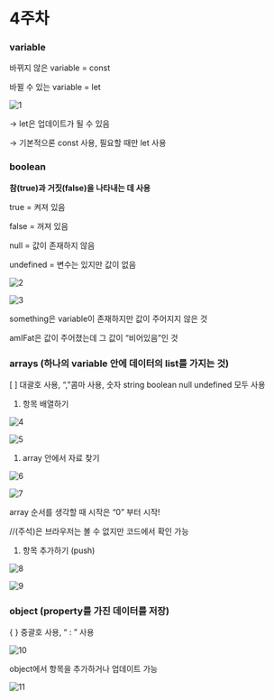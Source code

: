 
# 4주차

### variable

바뀌지 않은 variable = const

바뀔 수 있는 variable = let

![1](https://github.com/user-attachments/assets/b52a7727-6d39-4bbe-a89f-94bb8b1f4488)


→ let은 업데이트가 될 수 있음

→ 기본적으론 const 사용, 필요할 때만 let 사용 

### boolean

**참(true)과 거짓(false)을 나타내는 데 사용**

true = 켜져 있음

false = 꺼져 있음

null = 값이 존재하지 않음

undefined = 변수는 있지만 값이 없음

![2](https://github.com/user-attachments/assets/bf5d03e1-860b-4eca-a66c-ccc6208f8f7d)

![3](https://github.com/user-attachments/assets/5eb85dfb-f129-4002-a403-f4345dc4ab72)

something은 variable이 존재하지만 값이 주어지지 않은 것

amIFat은 값이 주어졌는데 그 값이 “비어있음”인 것

### arrays (하나의 variable 안에 데이터의 list를 가지는 것)

[  ] 대괄호 사용,  “,”콤마 사용, 숫자 string boolean null undefined 모두 사용

1. 항목 배열하기

![4](https://github.com/user-attachments/assets/1ec283bf-0435-4ed1-b1f3-66bf83bb944e)

![5](https://github.com/user-attachments/assets/96d6f12f-34ff-4e23-aad8-3ec05f730f3c)

1. array 안에서 자료 찾기

![6](https://github.com/user-attachments/assets/ebfe3af6-ff83-4101-9f2b-dcc8378dce6d)

![7](https://github.com/user-attachments/assets/66757819-271e-42e7-a1a5-a9ad59d38601)

array  순서를 생각할 때 시작은 “0” 부터 시작!

//(주석)은 브라우저는 볼 수 없지만 코드에서 확인 가능

1. 항목 추가하기 (push)

![8](https://github.com/user-attachments/assets/8982c6e4-33ba-4398-b3f1-7c915c09281d)

![9](https://github.com/user-attachments/assets/bbf81894-ac59-4ced-ac0d-38091df80385)

### object (property를 가진 데이터를 저장)

{  } 중괄호 사용,  “ : ” 사용

![10](https://github.com/user-attachments/assets/9752a2f0-a54a-4681-a2fe-ae76523d02ef)

object에서 항목을 추가하거나 업데이트 가능

![11](https://github.com/user-attachments/assets/895c8c20-db56-4c93-bb5e-ba28d8af8ac4)
